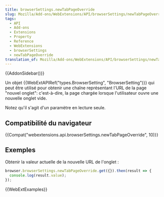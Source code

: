 ```yaml
---
title: browserSettings.newTabPageOverride
slug: Mozilla/Add-ons/WebExtensions/API/browserSettings/newTabPageOverride
tags:
  - API
  - Add-ons
  - Extensions
  - Property
  - Reference
  - WebExtensions
  - browserSettings
  - newTabPageOverride
translation_of: Mozilla/Add-ons/WebExtensions/API/browserSettings/newTabPageOverride
---
```

{{AddonSidebar()}}

Un objet {{WebExtAPIRef("types.BrowserSetting", "BrowserSetting")}} qui peut être utilisé pour obtenir une chaîne représentant l'URL de la page "nouvel onglet": c'est-à-dire, la page chargée lorsque l'utilisateur ouvre une nouvelle onglet vide.

Notez qu'il s'agit d'un paramètre en lecture seule.

## Compatibilité du navigateur

{{Compat("webextensions.api.browserSettings.newTabPageOverride", 10)}}

## Exemples

Obtenir la valeur actuelle de la nouvelle URL de l'onglet :

```js
browser.browserSettings.newTabPageOverride.get({}).then(result => {
  console.log(result.value);
});
```

{{WebExtExamples}}
